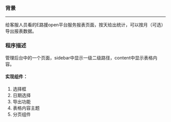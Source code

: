 

### 背景

----

给客服人员看的E路援open平台服务报表页面，按天给出统计，可以按月（可选）导出报表数据。



### 程序描述

管理后台中的一个页面，sidebar中显示一级二级路径，content中显示表格内容。

#### 实现组件：

1. 选择框
2. 日期选择
3. 导出功能
4. 表格内容主题
5. 分页组件



